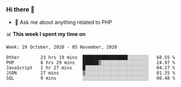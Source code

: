 ### Hi there 👋

<!--
**mustafaculban/mustafaculban** is a ✨ _special_ ✨ repository because its `README.md` (this file) appears on your GitHub profile.

Here are some ideas to get you started:

- 🌱 I’m currently learning ...
- 👯 I’m looking to collaborate on ...
- 🤔 I’m looking for help with ...
- 📫 How to reach me: ...
- 😄 Pronouns: ...
- ⚡ Fun fact: ...

-->
- 💬 Ask me about anything related to PHP


📊 **This week I spent my time on**
<!--START_SECTION:waka-->
```text
Week: 29 October, 2020 - 05 November, 2020

Other        23 hrs 19 mins  █████████████████░░░░░░░░   68.55 % 
PHP          8 hrs 29 mins   ██████▒░░░░░░░░░░░░░░░░░░   24.97 % 
JavaScript   1 hr 27 mins    █░░░░░░░░░░░░░░░░░░░░░░░░   04.27 % 
JSON         27 mins         ▒░░░░░░░░░░░░░░░░░░░░░░░░   01.35 % 
SQL          9 mins          ░░░░░░░░░░░░░░░░░░░░░░░░░   00.48 % 
```
<!--END_SECTION:waka-->
